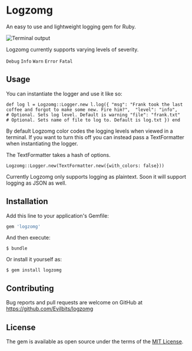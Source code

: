 # Logzomg

An easy to use and lightweight logging gem for Ruby.

![Terminal output](http://imgur.com/pyfbspR)

Logzomg currently supports varying levels of severity.

`
Debug
`
`
Info
`
`
Warn
`
`
Error
`
`
Fatal
`

## Usage

You can instantiate the logger and use it like so:

`
def log
  l = Logzomg::Logger.new
  l.log({
          "msg": "Frank took the last coffee and forgot to make some new. Fire him?", 
          "level": "info",                                    # Optional. Sets log level. Default is warning
          "file": "frank.txt"                                 # Optional. Sets name of file to log to. Default is log.txt
        })
end  
`

By default Logzomg color codes the logging levels when viewed in a terminal. If you want to turn this off you can instead pass a TextFormatter when instantiating the logger.

The TextFormatter takes a hash of options.

`
  Logzomg::Logger.new(TextFormatter.new({with_colors: false}))
`

Currently Logzomg only supports logging as plaintext. Soon it will support logging as JSON as well.


## Installation

Add this line to your application's Gemfile:

```ruby
gem 'logzomg'
```

And then execute:

    $ bundle

Or install it yourself as:

    $ gem install logzomg

## Contributing

Bug reports and pull requests are welcome on GitHub at https://github.com/Evilbits/logzomg


## License

The gem is available as open source under the terms of the [MIT License](http://opensource.org/licenses/MIT).

